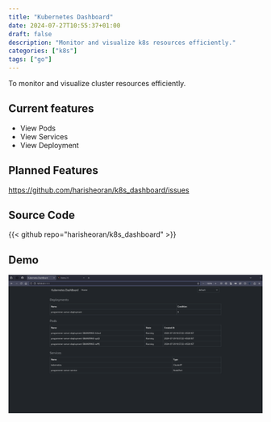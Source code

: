 ```yaml
---
title: "Kubernetes Dashboard"
date: 2024-07-27T10:55:37+01:00
draft: false
description: "Monitor and visualize k8s resources efficiently."
categories: ["k8s"]
tags: ["go"]
---
```


To monitor and visualize cluster resources efficiently.

## Current features
- View Pods
- View Services
- View Deployment

## Planned Features
https://github.com/harisheoran/k8s_dashboard/issues

## Source Code
{{< github repo="harisheoran/k8s_dashboard" >}}

## Demo
![](./demo.png)

